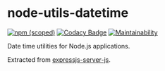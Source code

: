 # node-utils-datetime

[![npm (scoped)](https://img.shields.io/npm/v/@cityssm/utils-datetime)](https://www.npmjs.com/package/@cityssm/utils-datetime)
[![Codacy Badge](https://app.codacy.com/project/badge/Grade/06418cae779f4c2c9657136dd60c0809)](https://app.codacy.com/gh/cityssm/node-utils-datetime/dashboard?utm_source=gh&utm_medium=referral&utm_content=&utm_campaign=Badge_grade)
[![Maintainability](https://api.codeclimate.com/v1/badges/6f6f8ed35487ab5f36a5/maintainability)](https://codeclimate.com/github/cityssm/node-utils-datetime/maintainability)

Date time utilities for Node.js applications.

Extracted from [expressjs-server-js](https://github.com/cityssm/expressjs-server-js).
